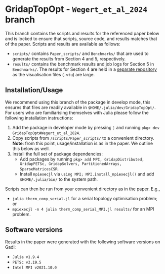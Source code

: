 # GridapTopOpt - `Wegert_et_al_2024` branch
This branch contains the scripts and results for the referenced paper below and is locked to ensure that scripts, source code, and results matches that of the paper. Scripts and results are available as follows:
- `scripts/` contains `Paper_scripts/` and `Benchmarks/` that are used to generate the results from Section 4 and 5, respectively.
- `results/` contains the benchmark results and job logs for Section 5 in `Benchmarks/`. The results for Section 4 are held in a [separate repository](https://github.com/zjwegert/Wegert_et_al_2024_Results) as the visualisation files (`.vtu`) are large.

## Installation/Usage
We recommend using this branch of the package in develop mode, this ensures that files are readily available in `$HOME/.julia/dev/GridapTopOpt/`. For users who are familiarising themselves with Julia please follow the following installation instructions:
1. Add the package in developer mode by pressing `]` and running `pkg> dev GridapTopOpt#Wegert_et_al_2024`.
2. Copy scripts from `/scripts/Paper_scripts/` to a convenient directory. **Note**: from this point, usage/installation is as in the paper. We outline this below as well.
3. Install the full set of package dependencies:
    - Add packages by running `pkg> add MPI, GridapDistributed, GridapPETSc, GridapSolvers, PartitionedArrays, SparseMatricesCSR`.
    - Install `mpiexecjl` via `using MPI; MPI.install_mpiexecjl()` and add `$HOME/.julia/bin/` to the system path.

Scripts can then be run from your convenient directory as in the paper. E.g.,
- `julia therm_comp_serial.jl` for a serial topology optimisation problem; or
- `mpiexecjl -n 4 julia therm_comp_serial_MPI.jl results/` for an MPI problem.

## Software versions
Results in the paper were generated with the following software versions on Gadi:
- `Julia v1.9.4`
- `PETSc v3.19.5`
- `Intel MPI v2021.10.0`